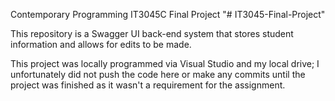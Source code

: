 Contemporary Programming IT3045C Final Project
"# IT3045-Final-Project" 

This repository is a Swagger UI back-end system that stores student information and allows for edits to be made.

This project was locally programmed via Visual Studio and my local drive; I unfortunately did not push the code here or make any commits until the project was finished as it wasn't a requirement for the assignment.
